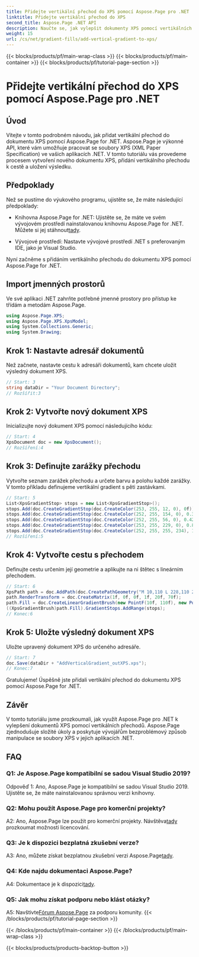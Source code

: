 ```yaml
---
title: Přidejte vertikální přechod do XPS pomocí Aspose.Page pro .NET
linktitle: Přidejte vertikální přechod do XPS
second_title: Aspose.Page .NET API
description: Naučte se, jak vylepšit dokumenty XPS pomocí vertikálních přechodů pomocí Aspose.Page for .NET. Postupujte podle našeho podrobného průvodce pro bezproblémovou integraci.
weight: 15
url: /cs/net/gradient-fills/add-vertical-gradient-to-xps/
---
```


{{< blocks/products/pf/main-wrap-class >}}
{{< blocks/products/pf/main-container >}}
{{< blocks/products/pf/tutorial-page-section >}}

# Přidejte vertikální přechod do XPS pomocí Aspose.Page pro .NET

## Úvod

Vítejte v tomto podrobném návodu, jak přidat vertikální přechod do dokumentu XPS pomocí Aspose.Page for .NET. Aspose.Page je výkonné API, které vám umožňuje pracovat se soubory XPS (XML Paper Specification) ve vašich aplikacích .NET. V tomto tutoriálu vás provedeme procesem vytvoření nového dokumentu XPS, přidání vertikálního přechodu k cestě a uložení výsledku.

## Předpoklady

Než se pustíme do výukového programu, ujistěte se, že máte následující předpoklady:

-  Knihovna Aspose.Page for .NET: Ujistěte se, že máte ve svém vývojovém prostředí nainstalovanou knihovnu Aspose.Page for .NET. Můžete si jej stáhnout[tady](https://releases.aspose.com/page/net/).

- Vývojové prostředí: Nastavte vývojové prostředí .NET s preferovaným IDE, jako je Visual Studio.

Nyní začněme s přidáním vertikálního přechodu do dokumentu XPS pomocí Aspose.Page for .NET.

## Import jmenných prostorů

Ve své aplikaci .NET zahrňte potřebné jmenné prostory pro přístup ke třídám a metodám Aspose.Page.

```csharp
using Aspose.Page.XPS;
using Aspose.Page.XPS.XpsModel;
using System.Collections.Generic;
using System.Drawing;
```

## Krok 1: Nastavte adresář dokumentů

Než začnete, nastavte cestu k adresáři dokumentů, kam chcete uložit výsledný dokument XPS.

```csharp
// Start: 3
string dataDir = "Your Document Directory";
// Rozšířit:3
```

## Krok 2: Vytvořte nový dokument XPS

Inicializujte nový dokument XPS pomocí následujícího kódu:

```csharp
// Start: 4
XpsDocument doc = new XpsDocument();
// Rozšíření:4
```

## Krok 3: Definujte zarážky přechodu

Vytvořte seznam zarážek přechodu a určete barvu a polohu každé zarážky. V tomto příkladu definujeme vertikální gradient s pěti zastávkami.

```csharp
// Start: 5
List<XpsGradientStop> stops = new List<XpsGradientStop>();
stops.Add(doc.CreateGradientStop(doc.CreateColor(253, 255, 12, 0), 0f));
stops.Add(doc.CreateGradientStop(doc.CreateColor(252, 255, 154, 0), 0.359375f));
stops.Add(doc.CreateGradientStop(doc.CreateColor(252, 255, 56, 0), 0.424805f));
stops.Add(doc.CreateGradientStop(doc.CreateColor(253, 255, 229, 0), 0.879883f));
stops.Add(doc.CreateGradientStop(doc.CreateColor(252, 255, 255, 234), 1f));
// Rozšíření:5
```

## Krok 4: Vytvořte cestu s přechodem

Definujte cestu určením její geometrie a aplikujte na ni štětec s lineárním přechodem.

```csharp
// Start: 6
XpsPath path = doc.AddPath(doc.CreatePathGeometry("M 10,110 L 228,110 228,200 10,200"));
path.RenderTransform = doc.CreateMatrix(1f, 0f, 0f, 1f, 20f, 70f);
path.Fill = doc.CreateLinearGradientBrush(new PointF(10f, 110f), new PointF(10f, 200f));
((XpsGradientBrush)path.Fill).GradientStops.AddRange(stops);
// Konec:6
```

## Krok 5: Uložte výsledný dokument XPS

Uložte upravený dokument XPS do určeného adresáře.

```csharp
// Start: 7
doc.Save(dataDir + "AddVerticalGradient_outXPS.xps");
// Konec:7
```

Gratulujeme! Úspěšně jste přidali vertikální přechod do dokumentu XPS pomocí Aspose.Page for .NET.

## Závěr

V tomto tutoriálu jsme prozkoumali, jak využít Aspose.Page pro .NET k vylepšení dokumentů XPS pomocí vertikálních přechodů. Aspose.Page zjednodušuje složité úkoly a poskytuje vývojářům bezproblémový způsob manipulace se soubory XPS v jejich aplikacích .NET.

## FAQ

### Q1: Je Aspose.Page kompatibilní se sadou Visual Studio 2019?

Odpověď 1: Ano, Aspose.Page je kompatibilní se sadou Visual Studio 2019. Ujistěte se, že máte nainstalovanou správnou verzi knihovny.

### Q2: Mohu použít Aspose.Page pro komerční projekty?

 A2: Ano, Aspose.Page lze použít pro komerční projekty. Návštěva[tady](https://purchase.aspose.com/buy) prozkoumat možnosti licencování.

### Q3: Je k dispozici bezplatná zkušební verze?

 A3: Ano, můžete získat bezplatnou zkušební verzi Aspose.Page[tady](https://releases.aspose.com/).

### Q4: Kde najdu dokumentaci Aspose.Page?

 A4: Dokumentace je k dispozici[tady](https://reference.aspose.com/page/net/).

### Q5: Jak mohu získat podporu nebo klást otázky?

 A5: Navštivte[Fórum Aspose.Page](https://forum.aspose.com/c/page/39) za podporu komunity.
{{< /blocks/products/pf/tutorial-page-section >}}

{{< /blocks/products/pf/main-container >}}
{{< /blocks/products/pf/main-wrap-class >}}

{{< blocks/products/products-backtop-button >}}
